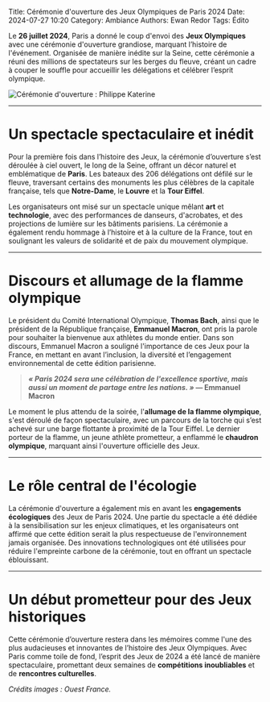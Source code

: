 Title: Cérémonie d'ouverture des Jeux Olympiques de Paris 2024
Date: 2024-07-27 10:20
Category: Ambiance
Authors: Ewan Redor
Tags: Édito

Le **26 juillet 2024**, Paris a donné le coup d'envoi des **Jeux Olympiques** avec une cérémonie d'ouverture grandiose, marquant l’histoire de l'événement. Organisée de manière inédite sur la Seine, cette cérémonie a réuni des millions de spectateurs sur les berges du fleuve, créant un cadre à couper le souffle pour accueillir les délégations et célébrer l’esprit olympique.

![Cérémonie d'ouverture : Philippe Katerine](images/ceremonie_ouverture.png)

---

# Un spectacle spectaculaire et inédit

Pour la première fois dans l’histoire des Jeux, la cérémonie d’ouverture s’est déroulée à ciel ouvert, le long de la Seine, offrant un décor naturel et emblématique de **Paris**. Les bateaux des 206 délégations ont défilé sur le fleuve, traversant certains des monuments les plus célèbres de la capitale française, tels que **Notre-Dame**, le **Louvre** et la **Tour Eiffel**.

Les organisateurs ont misé sur un spectacle unique mêlant **art** et **technologie**, avec des performances de danseurs, d'acrobates, et des projections de lumière sur les bâtiments parisiens. La cérémonie a également rendu hommage à l’histoire et à la culture de la France, tout en soulignant les valeurs de solidarité et de paix du mouvement olympique.

---

# Discours et allumage de la flamme olympique

Le président du Comité International Olympique, **Thomas Bach**, ainsi que le président de la République française, **Emmanuel Macron**, ont pris la parole pour souhaiter la bienvenue aux athlètes du monde entier. Dans son discours, Emmanuel Macron a souligné l'importance de ces Jeux pour la France, en mettant en avant l’inclusion, la diversité et l’engagement environnemental de cette édition parisienne.

> ***« Paris 2024 sera une célébration de l'excellence sportive, mais aussi un moment de partage entre les nations. »* — Emmanuel Macron**

Le moment le plus attendu de la soirée, l'**allumage de la flamme olympique**, s'est déroulé de façon spectaculaire, avec un parcours de la torche qui s’est achevé sur une barge flottante à proximité de la Tour Eiffel. Le dernier porteur de la flamme, un jeune athlète prometteur, a enflammé le **chaudron olympique**, marquant ainsi l'ouverture officielle des Jeux.

---

# Le rôle central de l'écologie

La cérémonie d'ouverture a également mis en avant les **engagements écologiques** des Jeux de Paris 2024. Une partie du spectacle a été dédiée à la sensibilisation sur les enjeux climatiques, et les organisateurs ont affirmé que cette édition serait la plus respectueuse de l'environnement jamais organisée. Des innovations technologiques ont été utilisées pour réduire l'empreinte carbone de la cérémonie, tout en offrant un spectacle éblouissant.

---

# Un début prometteur pour des Jeux historiques

Cette cérémonie d’ouverture restera dans les mémoires comme l'une des plus audacieuses et innovantes de l’histoire des Jeux Olympiques. Avec Paris comme toile de fond, l’esprit des Jeux de 2024 a été lancé de manière spectaculaire, promettant deux semaines de **compétitions inoubliables** et de **rencontres culturelles**.

*Crédits images : Ouest France.*